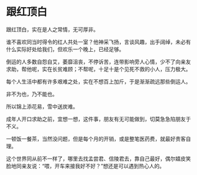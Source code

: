 # 跟红顶白

跟红顶白，实在是人之常情，无可厚非。 

谁不喜欢同当时得令的红人共处一室？他神采飞扬，言谈风趣，出手阔绰，未必有什么实际好处给我们，但欢乐一个晚上，已经足够。 

倒运的人多数自怨自艾，萎靡沮丧，不停诉苦，连带影响旁人心情，少不了向亲友求助，帮他呢，实在长贫难顾；不帮呢，十足十是个见死不救的小人，压力极大。 

每个人生活中都有许多艰难之处，实在不想百上加斤，于是渐渐疏远那些倒运人。 

非不为也，乃不能也。 

所以锦上添花易，雪中送炭难。 

成年人开口求助之前，宜想一想，这件事，朋友有无可能做到，切莫急急陷朋友于不义。 

一顿饭一餐茶，当然没问题，但是每个月的开销，或是整笔医药费，就最好贵客自理。 

这个世界同从前不一样了，哪里去找孟尝君、信陵君去，靠自己最好，偶尔嬉皮笑脸地同亲友说：“喂，开车来接我好不好？”想还是可以遇到热心人的。
